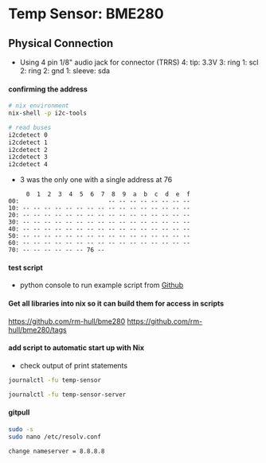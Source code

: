 # Temp Sensor: BME280

## Physical Connection
- Using 4 pin 1/8" audio jack for connector (TRRS)
4: tip: 3.3V
3: ring 1: scl
2: ring 2: gnd
1: sleeve: sda



#### confirming the address  
```zsh
# nix environment 
nix-shell -p i2c-tools

# read buses
i2cdetect 0
i2cdetect 1
i2cdetect 2
i2cdetect 3
i2cdetect 4
```
- 3 was the only one with a single address at 76
~~~
     0  1  2  3  4  5  6  7  8  9  a  b  c  d  e  f
00:                         -- -- -- -- -- -- -- -- 
10: -- -- -- -- -- -- -- -- -- -- -- -- -- -- -- -- 
20: -- -- -- -- -- -- -- -- -- -- -- -- -- -- -- -- 
30: -- -- -- -- -- -- -- -- -- -- -- -- -- -- -- -- 
40: -- -- -- -- -- -- -- -- -- -- -- -- -- -- -- -- 
50: -- -- -- -- -- -- -- -- -- -- -- -- -- -- -- -- 
60: -- -- -- -- -- -- -- -- -- -- -- -- -- -- -- -- 
70: -- -- -- -- -- -- 76 --    
~~~






#### test script
- python console to run example script from [Github](https://projects.raspberrypi.org/en/projects/build-your-own-weather-station/2)



#### Get all libraries into nix so it can build them for access in scripts
https://github.com/rm-hull/bme280
https://github.com/rm-hull/bme280/tags


#### add script to automatic start up with Nix

- check output of print statements
```zsh
journalctl -fu temp-sensor
```
```zsh
journalctl -fu temp-sensor-server
```



#### gitpull 
```zsh
sudo -s
sudo nano /etc/resolv.conf
```
~~~
change nameserver = 8.8.8.8
~~~

